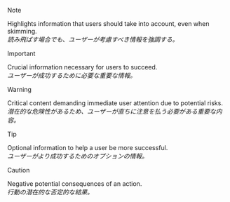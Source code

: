 > [!NOTE]
> Highlights information that users should take into account, even when skimming.  
> _読み飛ばす場合でも、ユーザーが考慮すべき情報を強調する。_

> [!IMPORTANT]
> Crucial information necessary for users to succeed.  
> _ユーザーが成功するために必要な重要な情報。_

> [!WARNING]
> Critical content demanding immediate user attention due to potential risks.  
> _潜在的な危険性があるため、ユーザーが直ちに注意を払う必要がある重要な内容。_

> [!TIP]
> Optional information to help a user be more successful.  
> _ユーザーがより成功するためのオプションの情報。_

> [!CAUTION]
> Negative potential consequences of an action.  
> _行動の潜在的な否定的な結果。_

